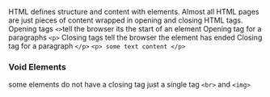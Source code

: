 HTML defines structure and content with elements. 
Almost all HTML pages are just pieces of content wrapped in opening and closing HTML tags. 
	Opening tags `<>`tell the browser its the start of an element
		Opening tag for a paragraphs `<p>` 
	Closing tags tell the browser the element has ended 
		Closing tag for a paragraph `</p>`
	`<p> some text content </p>`

### Void Elements
some elements do not have a closing tag just a single tag 
	`<br>` and `<img>` 